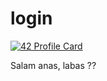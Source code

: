 # login
[![42 Profile Card](https://1337-readme.vercel.app/api/profile?cursus=42cursus&dark=true&login=eassamer)](https://github.com/mohouyizme/1337-readme)

Salam anas, labas ??
